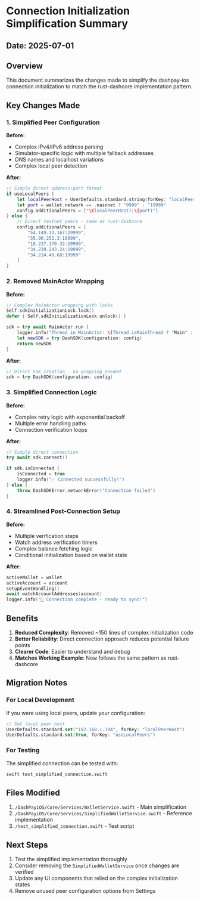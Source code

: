 # Connection Initialization Simplification Summary

## Date: 2025-07-01

## Overview
This document summarizes the changes made to simplify the dashpay-ios connection initialization to match the rust-dashcore implementation pattern.

## Key Changes Made

### 1. Simplified Peer Configuration

**Before:**
- Complex IPv4/IPv6 address parsing
- Simulator-specific logic with multiple fallback addresses
- DNS names and localhost variations
- Complex local peer detection

**After:**
```swift
// Simple direct address:port format
if useLocalPeers {
    let localPeerHost = UserDefaults.standard.string(forKey: "localPeerHost") ?? "127.0.0.1"
    let port = wallet.network == .mainnet ? "9999" : "19999"
    config.additionalPeers = ["\(localPeerHost):\(port)"]
} else {
    // Direct testnet peers - same as rust-dashcore
    config.additionalPeers = [
        "54.149.33.167:19999",
        "35.90.252.3:19999",
        "18.237.170.32:19999",
        "34.220.243.24:19999",
        "34.214.48.68:19999"
    ]
}
```

### 2. Removed MainActor Wrapping

**Before:**
```swift
// Complex MainActor wrapping with locks
Self.sdkInitializationLock.lock()
defer { Self.sdkInitializationLock.unlock() }

sdk = try await MainActor.run {
    logger.info("Thread in MainActor: \(Thread.isMainThread ? "Main" : "Background")")
    let newSDK = try DashSDK(configuration: config)
    return newSDK
}
```

**After:**
```swift
// Direct SDK creation - no wrapping needed
sdk = try DashSDK(configuration: config)
```

### 3. Simplified Connection Logic

**Before:**
- Complex retry logic with exponential backoff
- Multiple error handling paths
- Connection verification loops

**After:**
```swift
// Simple direct connection
try await sdk.connect()

if sdk.isConnected {
    isConnected = true
    logger.info("✅ Connected successfully!")
} else {
    throw DashSDKError.networkError("Connection failed")
}
```

### 4. Streamlined Post-Connection Setup

**Before:**
- Multiple verification steps
- Watch address verification timers
- Complex balance fetching logic
- Conditional initialization based on wallet state

**After:**
```swift
activeWallet = wallet
activeAccount = account
setupEventHandling()
await watchAccountAddresses(account)
logger.info("🎯 Connection complete - ready to sync!")
```

## Benefits

1. **Reduced Complexity**: Removed ~150 lines of complex initialization code
2. **Better Reliability**: Direct connection approach reduces potential failure points
3. **Clearer Code**: Easier to understand and debug
4. **Matches Working Example**: Now follows the same pattern as rust-dashcore

## Migration Notes

### For Local Development
If you were using local peers, update your configuration:
```swift
// Set local peer host
UserDefaults.standard.set("192.168.1.194", forKey: "localPeerHost")
UserDefaults.standard.set(true, forKey: "useLocalPeers")
```

### For Testing
The simplified connection can be tested with:
```bash
swift test_simplified_connection.swift
```

## Files Modified

1. `/DashPayiOS/Core/Services/WalletService.swift` - Main simplification
2. `/DashPayiOS/Core/Services/SimplifiedWalletService.swift` - Reference implementation
3. `/test_simplified_connection.swift` - Test script

## Next Steps

1. Test the simplified implementation thoroughly
2. Consider removing the `SimplifiedWalletService` once changes are verified
3. Update any UI components that relied on the complex initialization states
4. Remove unused peer configuration options from Settings